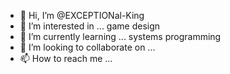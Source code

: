 - 👋 Hi, I’m @EXCEPTIONal-King
- 👀 I’m interested in ... game design
- 🌱 I’m currently learning ... systems programming
- 💞️ I’m looking to collaborate on ...
- 📫 How to reach me ...

<!---
EXCEPTIONal-King/EXCEPTIONal-King is a ✨ special ✨ repository because its `README.md` (this file) appears on your GitHub profile.
You can click the Preview link to take a look at your changes.
--->
